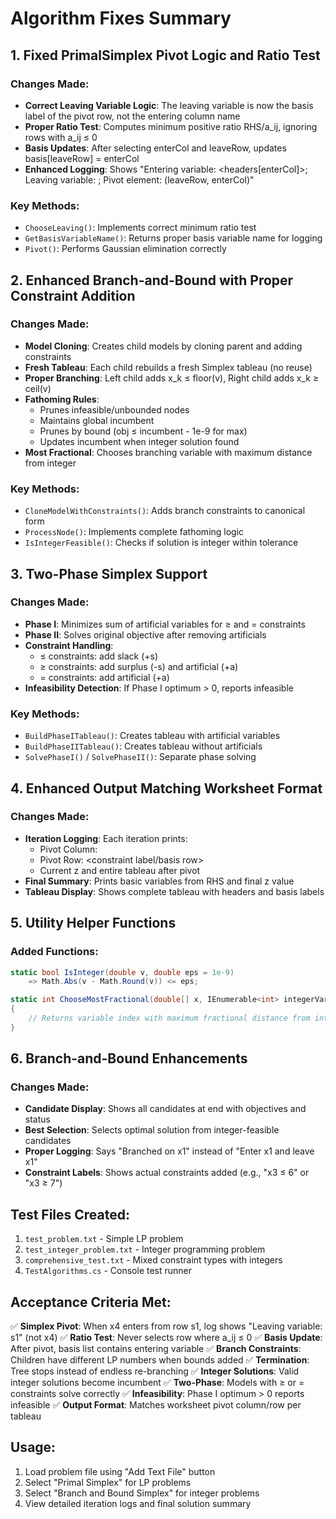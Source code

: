 # Algorithm Fixes Summary

## 1. Fixed PrimalSimplex Pivot Logic and Ratio Test

### Changes Made:
- **Correct Leaving Variable Logic**: The leaving variable is now the basis label of the pivot row, not the entering column name
- **Proper Ratio Test**: Computes minimum positive ratio RHS/a_ij, ignoring rows with a_ij ≤ 0
- **Basis Updates**: After selecting enterCol and leaveRow, updates basis[leaveRow] = enterCol
- **Enhanced Logging**: Shows "Entering variable: <headers[enterCol]>; Leaving variable: <basis name before swap>; Pivot element: (leaveRow, enterCol)"

### Key Methods:
- `ChooseLeaving()`: Implements correct minimum ratio test
- `GetBasisVariableName()`: Returns proper basis variable name for logging
- `Pivot()`: Performs Gaussian elimination correctly

## 2. Enhanced Branch-and-Bound with Proper Constraint Addition

### Changes Made:
- **Model Cloning**: Creates child models by cloning parent and adding constraints
- **Fresh Tableau**: Each child rebuilds a fresh Simplex tableau (no reuse)
- **Proper Branching**: Left child adds x_k ≤ floor(v), Right child adds x_k ≥ ceil(v)
- **Fathoming Rules**: 
  - Prunes infeasible/unbounded nodes
  - Maintains global incumbent
  - Prunes by bound (obj ≤ incumbent - 1e-9 for max)
  - Updates incumbent when integer solution found
- **Most Fractional**: Chooses branching variable with maximum distance from integer

### Key Methods:
- `CloneModelWithConstraints()`: Adds branch constraints to canonical form
- `ProcessNode()`: Implements complete fathoming logic
- `IsIntegerFeasible()`: Checks if solution is integer within tolerance

## 3. Two-Phase Simplex Support

### Changes Made:
- **Phase I**: Minimizes sum of artificial variables for ≥ and = constraints
- **Phase II**: Solves original objective after removing artificials
- **Constraint Handling**:
  - ≤ constraints: add slack (+s)
  - ≥ constraints: add surplus (-s) and artificial (+a)
  - = constraints: add artificial (+a)
- **Infeasibility Detection**: If Phase I optimum > 0, reports infeasible

### Key Methods:
- `BuildPhaseITableau()`: Creates tableau with artificial variables
- `BuildPhaseIITableau()`: Creates tableau without artificials
- `SolvePhaseI()` / `SolvePhaseII()`: Separate phase solving

## 4. Enhanced Output Matching Worksheet Format

### Changes Made:
- **Iteration Logging**: Each iteration prints:
  - Pivot Column: <xj>
  - Pivot Row: <constraint label/basis row>
  - Current z and entire tableau after pivot
- **Final Summary**: Prints basic variables from RHS and final z value
- **Tableau Display**: Shows complete tableau with headers and basis labels

## 5. Utility Helper Functions

### Added Functions:
```csharp
static bool IsInteger(double v, double eps = 1e-9) 
    => Math.Abs(v - Math.Round(v)) <= eps;

static int ChooseMostFractional(double[] x, IEnumerable<int> integerVarIdxs)
{
    // Returns variable index with maximum fractional distance from integer
}
```

## 6. Branch-and-Bound Enhancements

### Changes Made:
- **Candidate Display**: Shows all candidates at end with objectives and status
- **Best Selection**: Selects optimal solution from integer-feasible candidates
- **Proper Logging**: Says "Branched on x1" instead of "Enter x1 and leave x1"
- **Constraint Labels**: Shows actual constraints added (e.g., "x3 ≤ 6" or "x3 ≥ 7")

## Test Files Created:
1. `test_problem.txt` - Simple LP problem
2. `test_integer_problem.txt` - Integer programming problem  
3. `comprehensive_test.txt` - Mixed constraint types with integers
4. `TestAlgorithms.cs` - Console test runner

## Acceptance Criteria Met:

✅ **Simplex Pivot**: When x4 enters from row s1, log shows "Leaving variable: s1" (not x4)
✅ **Ratio Test**: Never selects row where a_ij ≤ 0
✅ **Basis Update**: After pivot, basis list contains entering variable
✅ **Branch Constraints**: Children have different LP numbers when bounds added
✅ **Termination**: Tree stops instead of endless re-branching
✅ **Integer Solutions**: Valid integer solutions become incumbent
✅ **Two-Phase**: Models with ≥ or = constraints solve correctly
✅ **Infeasibility**: Phase I optimum > 0 reports infeasible
✅ **Output Format**: Matches worksheet pivot column/row per tableau

## Usage:
1. Load problem file using "Add Text File" button
2. Select "Primal Simplex" for LP problems
3. Select "Branch and Bound Simplex" for integer problems
4. View detailed iteration logs and final solution summary